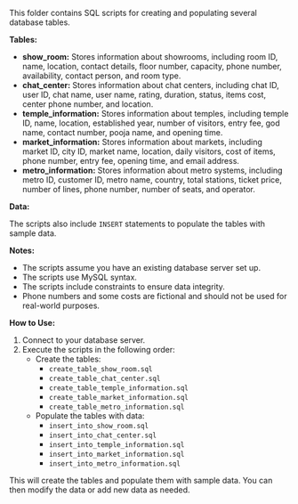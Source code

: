 This folder contains SQL scripts for creating and populating several database tables.

**Tables:**

* **show_room:** Stores information about showrooms, including room ID, name, location, contact details, floor number, capacity, phone number, availability, contact person, and room type.
* **chat_center:** Stores information about chat centers, including chat ID, user ID, chat name, user name, rating, duration, status, items cost, center phone number, and location.
* **temple_information:** Stores information about temples, including temple ID, name, location, established year, number of visitors, entry fee, god name, contact number, pooja name, and opening time.
* **market_information:** Stores information about markets, including market ID, city ID, market name, location, daily visitors, cost of items, phone number, entry fee, opening time, and email address.
* **metro_information:** Stores information about metro systems, including metro ID, customer ID, metro name, country, total stations, ticket price, number of lines, phone number, number of seats, and operator.

**Data:**

The scripts also include `INSERT` statements to populate the tables with sample data.

**Notes:**

* The scripts assume you have an existing database server set up.
* The scripts use MySQL syntax.
* The scripts include constraints to ensure data integrity. 
* Phone numbers and some costs are fictional and should not be used for real-world purposes.

**How to Use:**

1.  Connect to your database server.
2.  Execute the scripts in the following order:
    * Create the tables:
        * `create_table_show_room.sql`
        * `create_table_chat_center.sql`
        * `create_table_temple_information.sql`
        * `create_table_market_information.sql`
        * `create_table_metro_information.sql`
    * Populate the tables with data:
        * `insert_into_show_room.sql`
        * `insert_into_chat_center.sql`
        * `insert_into_temple_information.sql`
        * `insert_into_market_information.sql`
        * `insert_into_metro_information.sql`

This will create the tables and populate them with sample data. You can then modify the data or add new data as needed.
